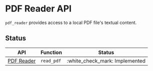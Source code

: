 # PDF Reader API

`pdf_reader` provides access to a local PDF file's textual content.

## Status

| API                           | Function   | Status                           |
| ----------------------------- | ---------- | -------------------------------- |
| [PDF Reader](./pdf_reader.md) | `read_pdf` | :white\_check\_mark: Implemented |

